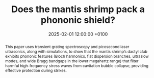 ---
title: "Does the mantis shrimp pack a phononic shield?"
date: 2025-02-01 12:00:00 +0100
selected: true
pub: "Science 387(6734): 659-666"
pub_date: "2025"
semantic_scholar_id: a2b4847504fdd8117c63b51bb6186a72414d6989
abstract: >-
  This paper uses transient grating spectroscopy and picosecond laser ultrasonics, along with simulations, to show that 
  the mantis shrimp’s dactyl club exhibits phononic features (Bloch harmonics, flat dispersion branches, ultraslow modes, 
  and wide Bragg bandgaps in the lower megahertz range) that filter harmful high-frequency stress waves from cavitation 
  bubble collapse, providing effective protection during strikes.
cover: /assets/images/covers/Cover_Alderete_2025_10-1126_science-adq7100.png
cover_dark: /assets/images/covers/Cover_Alderete_2025_10-1126_science-adq7100.png
authors:
  - Nicolas A. Alderete
  - Sathyan Sandeep
  - Samuel Raetz
  - Meisam Asgari
  - Maroun Abi
  - Horacio D. Espinosa
links:
  DOI: http://dx.doi.org/10.1126/science.adq7100
  Picture of William Warby on Unsplash: https://unsplash.com/fr/photos/un-gros-plan-dun-poisson-colore-sur-un-rocher-vvJLgbVHIMA?utm_source=unsplash&utm_medium=referral&utm_content=creditCopyText
      
#  PDF: /assets/publications_pdf/Alderete_2025_10-1126_science-adq7100.pdf

---